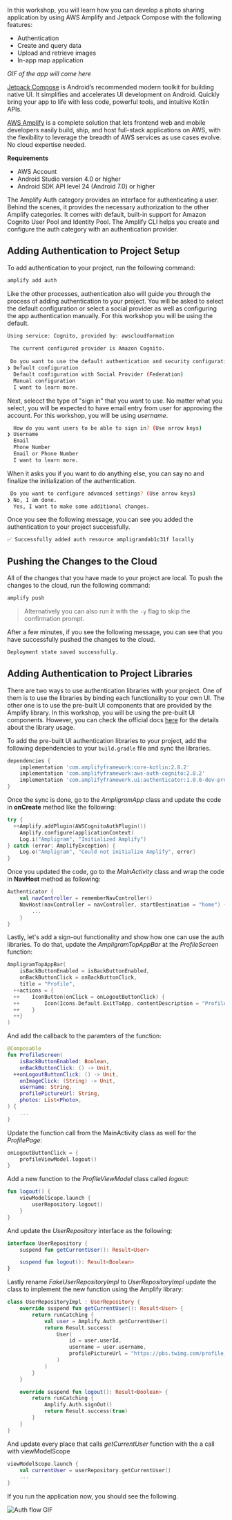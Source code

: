 In this workshop, you will learn how you can develop a photo sharing application by using AWS Amplify and Jetpack Compose with the following features:

- Authentication
- Create and query data
- Upload and retrieve images
- In-app map application

*GIF of the app will come here*

[Jetpack Compose](https://developer.android.com/jetpack/compose) is Android’s recommended modern toolkit for building native UI. It simplifies and accelerates UI development on Android. Quickly bring your app to life with less code, powerful tools, and intuitive Kotlin APIs.

[AWS Amplify](https://aws.amazon.com/amplify) is a complete solution that lets frontend web and mobile developers easily build, ship, and host full-stack applications on AWS, with the flexibility to leverage the breadth of AWS services as use cases evolve. No cloud expertise needed.

**Requirements**

- AWS Account
- Android Studio version 4.0 or higher
- Android SDK API level 24 (Android 7.0) or higher

The Amplify Auth category provides an interface for authenticating a user. Behind the scenes, it provides the necessary authorization to the other Amplify categories. It comes with default, built-in support for Amazon Cognito User Pool and Identity Pool. The Amplify CLI helps you create and configure the auth category with an authentication provider.

## Adding Authentication to Project Setup

To add authentication to your project, run the following command:

```bash
amplify add auth
```

Like the other processes, authentication also will guide you through the process of adding authentication to your project. You will be asked to select the default configuration or select a social provider as well as configuring the app authentication manually. For this workshop you will be using the default.

```bash
Using service: Cognito, provided by: awscloudformation
 
 The current configured provider is Amazon Cognito. 
 
 Do you want to use the default authentication and security configuration? (Use arrow keys)
❯ Default configuration 
  Default configuration with Social Provider (Federation) 
  Manual configuration 
  I want to learn more. 
```

Next, selecct the type of "sign in" that you want to use. No matter what you select, you will be expected to have email entry from user for approving the account. For this workshop, you will be using *username*.

```bash
  How do you want users to be able to sign in? (Use arrow keys)
❯ Username 
  Email 
  Phone Number 
  Email or Phone Number 
  I want to learn more. 
```

When it asks you if you want to do anything else, you can say no and finalize the initialization of the authentication.

```bash
 Do you want to configure advanced settings? (Use arrow keys)
❯ No, I am done. 
  Yes, I want to make some additional changes.
```

Once you see the following message, you can see you added the authentication to your project successfully.

```bash
✅ Successfully added auth resource ampligramdab1c31f locally
```

## Pushing the Changes to the Cloud
All of the changes that you have made to your project are local. To push the changes to the cloud, run the following command:

```bash
amplify push
```

> Alternatively you can also run it with the `-y` flag to skip the confirmation prompt.

After a few minutes, if you see the following message, you can see that you have successfully pushed the changes to the cloud.

```bash
Deployment state saved successfully.
```

## Adding Authentication to Project Libraries

There are two ways to use authentication libraries with your project. One of them is to use the libraries by binding each functionality to your own UI. The other one is to use the pre-built UI components that are provided by the Amplify library. In this workshop, you will be using the pre-built UI components. However, you can check the official docs [here](https://docs.amplify.aws/lib/auth/getting-started/q/platform/android/) for the details about the library usage.

To add the pre-built UI authentication libraries to your project, add the following dependencies to your `build.gradle` file and sync the libraries.

```groovy
dependencies {
    implementation 'com.amplifyframework:core-kotlin:2.8.2'
    implementation 'com.amplifyframework:aws-auth-cognito:2.8.2'
    implementation 'com.amplifyframework.ui:authenticator:1.0.0-dev-preview.0'
}
```

Once the sync is done, go to the *AmpligramApp* class and update the code in **onCreate** method like the following:

```kotlin
try { 
  ++Amplify.addPlugin(AWSCognitoAuthPlugin())
    Amplify.configure(applicationContext)
    Log.i("Ampligram", "Initialized Amplify")
} catch (error: AmplifyException) {
    Log.e("Ampligram", "Could not initialize Amplify", error)
}
```

Once you updated the code, go to the *MainActivity* class and wrap the code in **NavHost** method as following:

```kotlin
Authenticator {
    val navController = rememberNavController()
    NavHost(navController = navController, startDestination = "home") {
        ...
    }
}
```

Lastly, let's add a sign-out functionality and show how one can use the auth libraries. To do that, update the *AmpligramTopAppBar* at the *ProfileScreen* function:

```kotlin 
AmpligramTopAppBar(
    isBackButtonEnabled = isBackButtonEnabled,
    onBackButtonClick = onBackButtonClick,
    title = "Profile",
  ++actions = {
  ++    IconButton(onClick = onLogoutButtonClick) {
  ++        Icon(Icons.Default.ExitToApp, contentDescription = "Profile")
  ++    }
  ++}
)
```

And add the callback to the paramters of the function:

```kotlin
@Composable
fun ProfileScreen(
    isBackButtonEnabled: Boolean,
    onBackButtonClick: () -> Unit,
  ++onLogoutButtonClick: () -> Unit,
    onImageClick: (String) -> Unit,
    username: String,
    profilePictureUrl: String,
    photos: List<Photo>,
) {
    ...
}
```

Update the function call from the MainActivity class as well for the *ProfilePage*:

```kotlin
onLogoutButtonClick = {
    profileViewModel.logout()
}
```

Add a new function to the *ProfileViewModel* class called *logout*:

```kotlin
fun logout() {
    viewModelScope.launch {
        userRepository.logout()
    }
}
```

And update the *UserRepository* interface as the following:

```kotlin
interface UserRepository {
    suspend fun getCurrentUser(): Result<User>

    suspend fun logout(): Result<Boolean>
}
```

Lastly rename *FakeUserRepositoryImpl* to *UserRepositoryImpl* update the class to implement the new function using the Amplify library:

```kotlin
class UserRepositoryImpl : UserRepository {
    override suspend fun getCurrentUser(): Result<User> {
        return runCatching {
            val user = Amplify.Auth.getCurrentUser()
            return Result.success(
                User(
                    id = user.userId,
                    username = user.username,
                    profilePictureUrl = "https://pbs.twimg.com/profile_images/1636379155532222465/ppItDc5w_400x400.jpg"
                )
            )
        }
    }

    override suspend fun logout(): Result<Boolean> {
        return runCatching {
            Amplify.Auth.signOut()
            return Result.success(true)
        }
    }
}
```

And update every place that calls *getCurrentUser* function with the a call with viewModelScope

```kotlin
viewModelScope.launch {
    val currentUser = userRepository.getCurrentUser()
    ...
}
```

If you run the application now, you should see the following.

![Auth flow GIF](/static/authflow.gif)